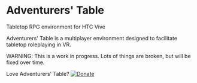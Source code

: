 # Adventurers' Table
Tabletop RPG environment for HTC Vive

Adventurers' Table is a multiplayer environment designed to facilitate tabletop roleplaying in VR. 

WARNING: This is a work in progress. Lots of things are broken, but will be fixed over time. 

Love Adventurers' Table? [![Donate](https://img.shields.io/badge/Donate-PayPal-green.svg)](https://www.paypal.com/cgi-bin/webscr?cmd=_s-xclick&hosted_button_id=N9DDMLX8JJEDG)
